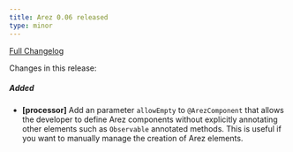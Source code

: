 ```yaml
---
title: Arez 0.06 released
type: minor
---
```


[Full Changelog](https://github.com/realityforge/arez/compare/v0.05...v0.06)

Changes in this release:

##### Added
* **\[processor\]** Add an parameter `allowEmpty` to `@ArezComponent` that allows the developer to define
  Arez components without explicitly annotating other elements such as `Observable` annotated methods. This
  is useful if you want to manually manage the creation of Arez elements.
